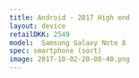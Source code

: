 ```yaml
--- 
title: Android - 2017 High end
layout: device
retailDKK: 2549
model:  Samsung Galaxy Note 8
spec: smartphone (sort)
image: 2017-10-02-20-08-40.png
---
```



